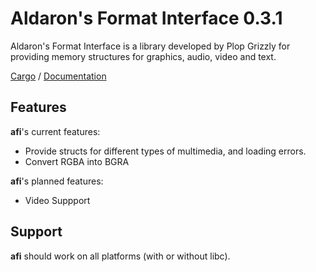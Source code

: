 # Aldaron's Format Interface 0.3.1
Aldaron's Format Interface is a library developed by Plop Grizzly for
providing memory structures for graphics, audio, video and text.

[Cargo](https://crates.io/crates/afi) /
[Documentation](https://docs.rs/afi)

## Features
**afi**'s current features:
* Provide structs for different types of multimedia, and loading errors.
* Convert RGBA into BGRA

**afi**'s planned features:
* Video Suppport

## Support
**afi** should work on all platforms (with or without libc).